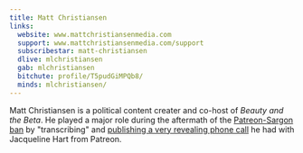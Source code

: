 ```yaml
---
title: Matt Christiansen
links:
  website: www.mattchristiansenmedia.com
  support: www.mattchristiansenmedia.com/support
  subscribestar: matt-christiansen
  dlive: mlchristiansen
  gab: mlchristiansen
  bitchute: profile/T5pudGiMPQb8/
  minds: mlchristiansen/
---
```


Matt Christiansen is a political content creater and co-host of _Beauty and the
Beta_. He played a major role during the aftermath of the [Patreon-Sargon
ban](/events/patreon-bans-sargon/) by "transcribing" and [publishing a very
revealing phone call](/events/matt-christiansen-has-call-with-patreon/) he had
with Jacqueline Hart from Patreon.
